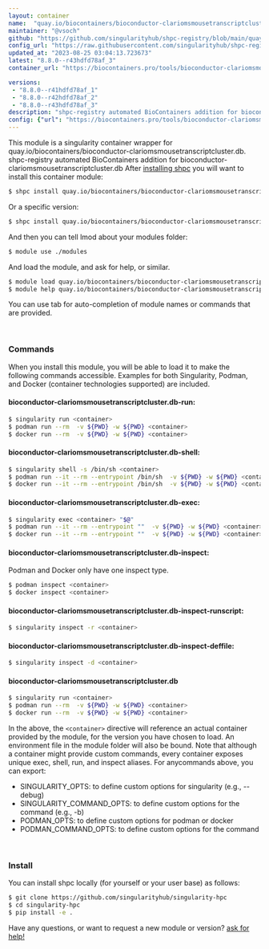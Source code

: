 ```yaml
---
layout: container
name:  "quay.io/biocontainers/bioconductor-clariomsmousetranscriptcluster.db"
maintainer: "@vsoch"
github: "https://github.com/singularityhub/shpc-registry/blob/main/quay.io/biocontainers/bioconductor-clariomsmousetranscriptcluster.db/container.yaml"
config_url: "https://raw.githubusercontent.com/singularityhub/shpc-registry/main/quay.io/biocontainers/bioconductor-clariomsmousetranscriptcluster.db/container.yaml"
updated_at: "2023-08-25 03:04:13.723673"
latest: "8.8.0--r43hdfd78af_3"
container_url: "https://biocontainers.pro/tools/bioconductor-clariomsmousetranscriptcluster.db"

versions:
 - "8.8.0--r41hdfd78af_1"
 - "8.8.0--r42hdfd78af_2"
 - "8.8.0--r43hdfd78af_3"
description: "shpc-registry automated BioContainers addition for bioconductor-clariomsmousetranscriptcluster.db"
config: {"url": "https://biocontainers.pro/tools/bioconductor-clariomsmousetranscriptcluster.db", "maintainer": "@vsoch", "description": "shpc-registry automated BioContainers addition for bioconductor-clariomsmousetranscriptcluster.db", "latest": {"8.8.0--r43hdfd78af_3": "sha256:8a16b26656d48fb33fe35475f8abaac94677373ca697c04031b83f2140ae285d"}, "tags": {"8.8.0--r41hdfd78af_1": "sha256:fa07f8cd7b83bcec9db2cfa9f60edb81f33df508ce12e695a25707bf5245904d", "8.8.0--r42hdfd78af_2": "sha256:3119cfb56f776f279cfce07708f275160e50ebb3d7758a0a245950833c3649b1", "8.8.0--r43hdfd78af_3": "sha256:8a16b26656d48fb33fe35475f8abaac94677373ca697c04031b83f2140ae285d"}, "docker": "quay.io/biocontainers/bioconductor-clariomsmousetranscriptcluster.db"}
---
```


This module is a singularity container wrapper for quay.io/biocontainers/bioconductor-clariomsmousetranscriptcluster.db.
shpc-registry automated BioContainers addition for bioconductor-clariomsmousetranscriptcluster.db
After [installing shpc](#install) you will want to install this container module:


```bash
$ shpc install quay.io/biocontainers/bioconductor-clariomsmousetranscriptcluster.db
```

Or a specific version:

```bash
$ shpc install quay.io/biocontainers/bioconductor-clariomsmousetranscriptcluster.db:8.8.0--r43hdfd78af_3
```

And then you can tell lmod about your modules folder:

```bash
$ module use ./modules
```

And load the module, and ask for help, or similar.

```bash
$ module load quay.io/biocontainers/bioconductor-clariomsmousetranscriptcluster.db/8.8.0--r43hdfd78af_3
$ module help quay.io/biocontainers/bioconductor-clariomsmousetranscriptcluster.db/8.8.0--r43hdfd78af_3
```

You can use tab for auto-completion of module names or commands that are provided.

<br>

### Commands

When you install this module, you will be able to load it to make the following commands accessible.
Examples for both Singularity, Podman, and Docker (container technologies supported) are included.

#### bioconductor-clariomsmousetranscriptcluster.db-run:

```bash
$ singularity run <container>
$ podman run --rm  -v ${PWD} -w ${PWD} <container>
$ docker run --rm  -v ${PWD} -w ${PWD} <container>
```

#### bioconductor-clariomsmousetranscriptcluster.db-shell:

```bash
$ singularity shell -s /bin/sh <container>
$ podman run --it --rm --entrypoint /bin/sh  -v ${PWD} -w ${PWD} <container>
$ docker run --it --rm --entrypoint /bin/sh  -v ${PWD} -w ${PWD} <container>
```

#### bioconductor-clariomsmousetranscriptcluster.db-exec:

```bash
$ singularity exec <container> "$@"
$ podman run --it --rm --entrypoint ""  -v ${PWD} -w ${PWD} <container> "$@"
$ docker run --it --rm --entrypoint ""  -v ${PWD} -w ${PWD} <container> "$@"
```

#### bioconductor-clariomsmousetranscriptcluster.db-inspect:

Podman and Docker only have one inspect type.

```bash
$ podman inspect <container>
$ docker inspect <container>
```

#### bioconductor-clariomsmousetranscriptcluster.db-inspect-runscript:

```bash
$ singularity inspect -r <container>
```

#### bioconductor-clariomsmousetranscriptcluster.db-inspect-deffile:

```bash
$ singularity inspect -d <container>
```



#### bioconductor-clariomsmousetranscriptcluster.db

```bash
$ singularity run <container>
$ podman run --rm  -v ${PWD} -w ${PWD} <container>
$ docker run --rm  -v ${PWD} -w ${PWD} <container>
```


In the above, the `<container>` directive will reference an actual container provided
by the module, for the version you have chosen to load. An environment file in the
module folder will also be bound. Note that although a container
might provide custom commands, every container exposes unique exec, shell, run, and
inspect aliases. For anycommands above, you can export:

 - SINGULARITY_OPTS: to define custom options for singularity (e.g., --debug)
 - SINGULARITY_COMMAND_OPTS: to define custom options for the command (e.g., -b)
 - PODMAN_OPTS: to define custom options for podman or docker
 - PODMAN_COMMAND_OPTS: to define custom options for the command

<br>

### Install

You can install shpc locally (for yourself or your user base) as follows:

```bash
$ git clone https://github.com/singularityhub/singularity-hpc
$ cd singularity-hpc
$ pip install -e .
```

Have any questions, or want to request a new module or version? [ask for help!](https://github.com/singularityhub/singularity-hpc/issues)